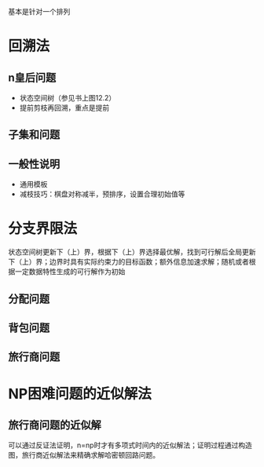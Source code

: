 基本是针对一个排列
# 回溯法
## n皇后问题
* 状态空间树（参见书上图12.2）
* 提前剪枝再回溯，重点是提前
## 子集和问题
## 一般性说明
* 通用模板
* 减枝技巧：棋盘对称减半，预排序，设置合理初始值等
# 分支界限法
状态空间树更新下（上）界，根据下（上）界选择最优解，找到可行解后全局更新下（上）界；边界时具有实际约束力的目标函数；额外信息加速求解；随机或者根据一定数据特性生成的可行解作为初始
## 分配问题
## 背包问题
## 旅行商问题
# NP困难问题的近似解法
## 旅行商问题的近似解
可以通过反证法证明，n=np时才有多项式时间内的近似解法；证明过程通过构造图，旅行商近似解法来精确求解哈密顿回路问题。
